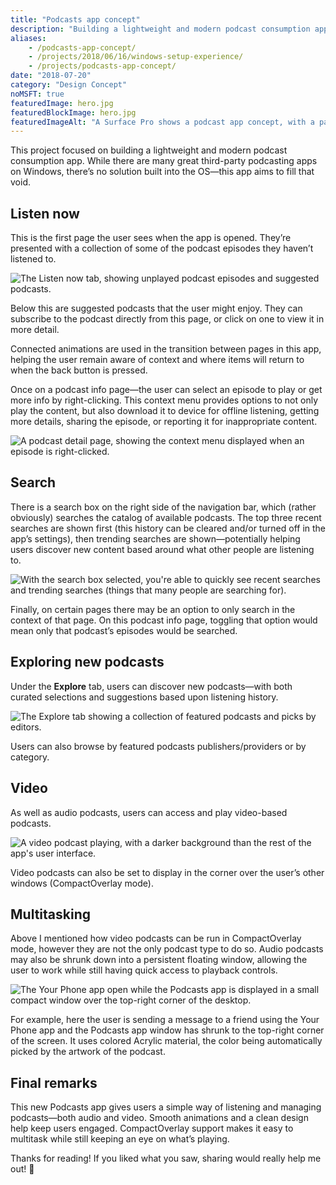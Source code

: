```yaml
---
title: "Podcasts app concept"
description: "Building a lightweight and modern podcast consumption app."
aliases:
    - /podcasts-app-concept/
    - /projects/2018/06/16/windows-setup-experience/
    - /projects/podcasts-app-concept/
date: "2018-07-20"
category: "Design Concept"
noMSFT: true
featuredImage: hero.jpg
featuredBlockImage: hero.jpg
featuredImageAlt: "A Surface Pro shows a podcast app concept, with a pair of Surface Headphones in front of it."
---
```


This project focused on building a lightweight and modern podcast consumption app. While there are many great third-party podcasting apps on Windows, there’s no solution built into the OS—this app aims to fill that void.

## Listen now

This is the first page the user sees when the app is opened. They’re presented with a collection of some of the podcast episodes they haven’t listened to.

![The Listen now tab, showing unplayed podcast episodes and suggested podcasts.](./PodcastsListenNow.jpg)

Below this are suggested podcasts that the user might enjoy. They can subscribe to the podcast directly from this page, or click on one to view it in more detail.

Connected animations are used in the transition between pages in this app, helping the user remain aware of context and where items will return to when the back button is pressed.

Once on a podcast info page—the user can select an episode to play or get more info by right-clicking. This context menu provides options to not only play the content, but also download it to device for offline listening, getting more details, sharing the episode, or reporting it for inappropriate content.

![A podcast detail page, showing the context menu displayed when an episode is right-clicked.](./PodcastsInfoContextMenu.jpg)

## Search

There is a search box on the right side of the navigation bar, which (rather obviously) searches the catalog of available podcasts. The top three recent searches are shown first (this history can be cleared and/or turned off in the app’s settings), then trending searches are shown—potentially helping users discover new content based around what other people are listening to.

![With the search box selected, you're able to quickly see recent searches and trending searches (things that many people are searching for).](./PodcastsInfoSearch.jpg)

Finally, on certain pages there may be an option to only search in the context of that page. On this podcast info page, toggling that option would mean only that podcast’s episodes would be searched.

## Exploring new podcasts

Under the **Explore** tab, users can discover new podcasts—with both curated selections and suggestions based upon listening history.

![The Explore tab showing a collection of featured podcasts and picks by editors.](./PodcastsExplore.jpg)

Users can also browse by featured podcasts publishers/providers or by category.

## Video

As well as audio podcasts, users can access and play video-based podcasts.

![A video podcast playing, with a darker background than the rest of the app's user interface.](./PodcastsVideo.jpg)

Video podcasts can also be set to display in the corner over the user’s other windows (CompactOverlay mode).

## Multitasking

Above I mentioned how video podcasts can be run in CompactOverlay mode, however they are not the only podcast type to do so. Audio podcasts may also be shrunk down into a persistent floating window, allowing the user to work while still having quick access to playback controls.

![The Your Phone app open while the Podcasts app is displayed in a small compact window over the top-right corner of the desktop.](./PodcastsCompactOverlay.jpg)

For example, here the user is sending a message to a friend using the Your Phone app and the Podcasts app window has shrunk to the top-right corner of the screen. It uses colored Acrylic material, the color being automatically picked by the artwork of the podcast.

## Final remarks

This new Podcasts app gives users a simple way of listening and managing podcasts—both audio and video. Smooth animations and a clean design help keep users engaged. CompactOverlay support makes it easy to multitask while still keeping an eye on what’s playing.

Thanks for reading! If you liked what you saw, sharing would really help me out! 🙂